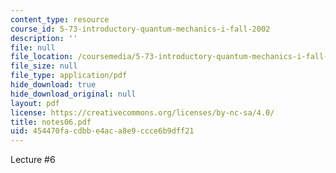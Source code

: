 ```yaml
---
content_type: resource
course_id: 5-73-introductory-quantum-mechanics-i-fall-2002
description: ''
file: null
file_location: /coursemedia/5-73-introductory-quantum-mechanics-i-fall-2002/454470facdbbe4aca8e9ccce6b9dff21_notes06.pdf
file_size: null
file_type: application/pdf
hide_download: true
hide_download_original: null
layout: pdf
license: https://creativecommons.org/licenses/by-nc-sa/4.0/
title: notes06.pdf
uid: 454470fa-cdbb-e4ac-a8e9-ccce6b9dff21
---
```

Lecture #6